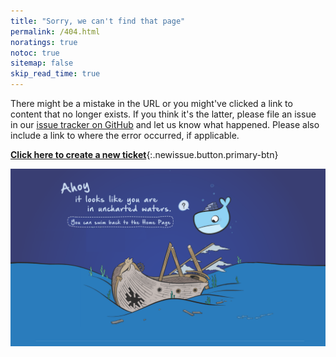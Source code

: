 ```yaml
---
title: "Sorry, we can't find that page"
permalink: /404.html
noratings: true
notoc: true
sitemap: false
skip_read_time: true
---
```


There might be a mistake in the URL or you might've clicked a link to content
that no longer exists. If you think it's the latter, please file an issue in
our [issue tracker on GitHub](https://github.com/svetek/svetekhelp.github.io/issues/new)
and let us know what happened. Please also include a link to where the error
occurred, if applicable.

[**Click here to create a new ticket**](https://github.com/svetek/svetekhelp.github.io/issues/new){:.newissue.button.primary-btn}


[![404 page not found](/images/404-docs.png)](https://help.svetek.com/ "Go to the homepage")

<script>
let el = document.querySelector("a.newissue");
if (el) {
    let url = new URL("https://github.com/svetek/svetekhelp.github.io/issues/new");
    url.searchParams.set("title", "404 at " + window.location.pathname);
    let body = "I found a broken link : " + window.location.href;
    if (document.referrer !== "") {
        body += "\nI arrived on this page through: " + document.referrer
    }
    url.searchParams.set("body", body);
    el.setAttribute("href", url.toString());
}
</script>
